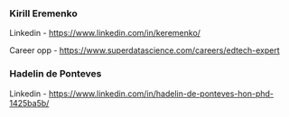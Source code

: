 ### Kirill Eremenko

Linkedin - https://www.linkedin.com/in/keremenko/

Career opp - https://www.superdatascience.com/careers/edtech-expert


### Hadelin de Ponteves

Linkedin - https://www.linkedin.com/in/hadelin-de-ponteves-hon-phd-1425ba5b/
